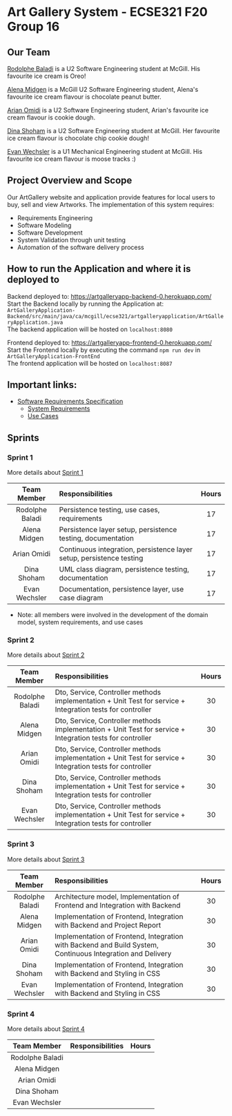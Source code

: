 # Art Gallery System - ECSE321 F20 Group 16

## Our Team

[Rodolphe Baladi](https://github.com/rodolphebaladi) is a U2 Software Engineering student at McGill. His favourite ice cream is Oreo!

[Alena Midgen](https://github.com/alenamidgen) is a McGill U2 Software Engineering student, Alena's favourite ice cream flavour is chocolate peanut butter.

[Arian Omidi](https://github.com/ArianOmidi) is a U2 Software Engineering student, Arian's favourite ice cream flavour is cookie dough.

[Dina Shoham](https://github.com/dina-shoham) is a U2 Software Engineering student at McGill. Her favourite ice cream flavour is chocolate chip cookie dough!

[Evan Wechsler](https://github.com/evanwechsler) is a U1 Mechanical Engineering student at McGill. His favourite ice cream flavour is moose tracks :)


## Project Overview and Scope

Our ArtGallery website and application provide features for local users to buy, sell and view Artworks.
The implementation of this system requires:
* Requirements Engineering
* Software Modeling
* Software Development
* System Validation through unit testing
* Automation of the software delivery process

## How to run the Application and where it is deployed to
Backend deployed to: https://artgalleryapp-backend-0.herokuapp.com/  
Start the Backend locally by running the Application at: ```ArtGalleryApplication-Backend/src/main/java/ca/mcgill/ecse321/artgalleryapplication/ArtGalleryApplication.java```  
The backend application will be hosted on ```localhost:8080```  

Frontend deployed to: https://artgalleryapp-frontend-0.herokuapp.com/  
Start the Frontend locally by executing the command ```npm run dev``` in ```ArtGalleryApplication-FrontEnd```  
The frontend application will be hosted on ```localhost:8087```  

  
## Important links:
* [Software Requirements Specification](https://github.com/McGill-ECSE321-Fall2020/project-group-16/wiki/Software-Requirements-Specification)
  * [System Requirements](https://github.com/McGill-ECSE321-Fall2020/project-group-16/wiki/Software-Requirements-Specification#2-requirements)
  * [Use Cases](https://github.com/McGill-ECSE321-Fall2020/project-group-16/wiki/Software-Requirements-Specification#3-use-cases-)

## Sprints

### Sprint 1

More details about [Sprint 1](https://github.com/McGill-ECSE321-Fall2020/project-group-16/wiki#sprint-1)

|**Team Member**|**Responsibilities**|**Hours**|
|:-------------:|:-------------------|:-------:|
|Rodolphe Baladi|Persistence testing, use cases, requirements                        |  17  |
|Alena Midgen   |Persistence layer setup, persistence testing, documentation         |  17  |
|Arian Omidi    |Continuous integration, persistence layer setup, persistence testing|  17  |
|Dina Shoham    |UML class diagram, persistence testing, documentation               |  17  |
|Evan Wechsler  |Documentation, persistence layer, use case diagram                  |  17  |
* Note: all members were involved in the development of the domain model, system requirements, and use cases

### Sprint 2

More details about [Sprint 2](https://github.com/McGill-ECSE321-Fall2020/project-group-16/wiki#sprint-2)

|**Team Member**|**Responsibilities**|**Hours**|
|:-------------:|:-------------------|:-------:|
|Rodolphe Baladi|Dto, Service, Controller methods implementation + Unit Test for service + Integration tests for controller|    30   |
|Alena Midgen   |Dto, Service, Controller methods implementation + Unit Test for service + Integration tests for controller|    30   |
|Arian Omidi    |Dto, Service, Controller methods implementation + Unit Test for service + Integration tests for controller|    30   |
|Dina Shoham    |Dto, Service, Controller methods implementation + Unit Test for service + Integration tests for controller|    30   |
|Evan Wechsler  |Dto, Service, Controller methods implementation + Unit Test for service + Integration tests for controller|    30   |

### Sprint 3

More details about [Sprint 3](https://github.com/McGill-ECSE321-Fall2020/project-group-16/wiki#sprint-3)

|**Team Member**|**Responsibilities**|**Hours**|
|:-------------:|:-------------------|:-------:|
|Rodolphe Baladi|Architecture model, Implementation of Frontend and Integration with Backend  |    30     |
|Alena Midgen   |Implementation of Frontend, Integration with Backend and Project Report |     30    |
|Arian Omidi    |Implementation of Frontend, Integration with Backend and Build System, Continuous Integration and Delivery|    30     |
|Dina Shoham    |Implementation of Frontend, Integration with Backend and Styling in CSS|    30     |
|Evan Wechsler  |Implementation of Frontend, Integration with Backend and Styling in CSS|     30    |

### Sprint 4

More details about [Sprint 4](https://github.com/McGill-ECSE321-Fall2020/project-group-16/wiki#sprint-4)

|**Team Member**|**Responsibilities**|**Hours**|
|:-------------:|:-------------------|:-------:|
|Rodolphe Baladi|                    |         |
|Alena Midgen   |                    |         |
|Arian Omidi    |                    |         |
|Dina Shoham    |                    |         |
|Evan Wechsler  |                    |         |
